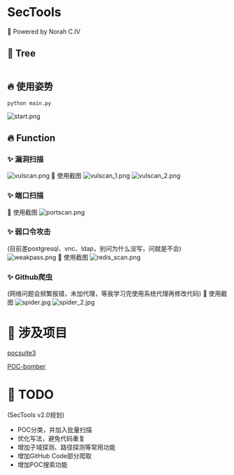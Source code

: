 # SecTools
💞 Powered by Norah C.IV

## 🎄 Tree
```

```

## 🔥 使用姿势
`python main.py`

![start.png](sec_img/start.png)

## 🔥 Function
### ✨ 漏洞扫描
![vulscan.png](sec_img/vulscan.png)
🤖 使用截图
![vulscan_1.png](sec_img/vulscan_1.png)
![vulscan_2.png](sec_img/vulscan_2.png)

### ✨ 端口扫描
🤖 使用截图
![portscan.png](sec_img/portscan.png)

### ✨ 弱口令攻击
(目前差postgresql、vnc、ldap，别问为什么没写，问就是不会)
![weakpass.png](sec_img/weakpass.png)
🤖 使用截图
![redis_scan.png](sec_img/redis_scan.png)

### ✨ Github爬虫
(网络问题会频繁报错，未加代理，等我学习完使用系统代理再修改代码)
🤖 使用截图
![spider.jpg](sec_img/spider.jpg)
![spider_2.jpg](sec_img/spider_2.jpg)

# 🌟 涉及项目
[pocsuite3](https://github.com/knownsec/pocsuite3)

[POC-bomber](https://github.com/tr0uble-mAker/POC-bomber)

# 🎄 TODO
(SecTools v2.0规划)
- POC分类，并加入批量扫描
- 优化写法，避免代码重复
- 增加子域探测、路径探测等常用功能
- 增加GitHub Code部分爬取
- 增加POC搜索功能